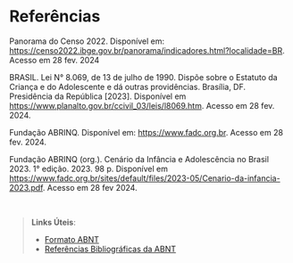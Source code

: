 # Referências

Panorama do Censo 2022. Disponível em: <https://censo2022.ibge.gov.br/panorama/indicadores.html?localidade=BR>. Acesso em 28 fev. 2024

BRASIL. Lei N° 8.069, de 13 de julho de 1990. Dispõe sobre o Estatuto da Criança e do Adolescente e dá outras providências. Brasília, DF. Presidência da República [2023]. Disponível em <https://www.planalto.gov.br/ccivil_03/leis/l8069.htm>. Acesso em 28 fev. 2024.

Fundação ABRINQ. Disponível em: <https://www.fadc.org.br>. Acesso em 28 fev. 2024.

Fundação ABRINQ (org.). Cenário da Infância e Adolescência no Brasil 2023. 1° edição. 2023. 98 p. Disponível em <https://www.fadc.org.br/sites/default/files/2023-05/Cenario-da-infancia-2023.pdf>. Acesso em 28 fev 2024.



‌

> **Links Úteis**:
> - [Formato ABNT](https://www.normastecnicas.com/abnt/trabalhos-academicos/referencias/)
> - [Referências Bibliográficas da ABNT](https://comunidade.rockcontent.com/referencia-bibliografica-abnt/)
